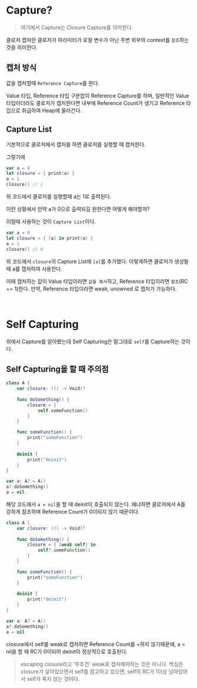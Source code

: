 # Capture?

> 여기에서 Capture는 Closure Capture를 의미한다.

클로저 캡처란 클로저가 파라미터가 로컬 변수가 아닌 주변 외부의 context를 `참조`하는 것을 의미한다.

## 캡처 방식
값을 캡처할때 `Reference Capture`를 한다. 

Value 타입, Reference 타입 구분없이 Reference Capture를 하며, 일반적인 Value 타입이더라도 클로저가 캡처한다면 내부에 Reference Count가 생기고 Reference 타입으로 취급하여 Heap에 올라간다.

## Capture List
기본적으로 클로저에서 캡처를 하면 클로저를 실행할 때 캡처한다.

그렇기에 
```swift
var a = 0
let closure = { print(a) }
a = 1
closure() // 1
```

위 코드에서 클로저를 실행할때 a는 1로 출력된다.

이런 상황에서 만약 a가 0으로 출력되길 원한다면 어떻게 해야할까?

이럴때 사용하는 것이 `Capture List`이다.

```swift
var a = 0
let closure = { [a] in print(a) }
a = 1
closure() // 0
```

위 코드에서 `closure`의 Capture List에 `[a]`를 추가했다.
이렇게하면 클로저가 생성될때 a를 캡처하여 사용한다.

이때 캡처하는 값이 Value 타입이라면 `값을 복사`하고, Reference 타입이라면 `참조`(RC += 1)한다.
만약, Reference 타입이라면 weak, unowned 로 캡처가 가능하다.

<br>

# Self Capturing
위에서 Capture를 알아봤는데 Self Capturing은 말그대로 `self`를 Capture하는 것이다.

## Self Capturing을 할 때 주의점
```swift
class A {
    var closure: (() -> Void)?
    
    func doSomething() {
        closure = {
            self.someFunction()
        }
    }

    func someFunction() {
        print("someFunction")
    }
    
    deinit {
        print("deinit")
    }
}

var a: A? = A()
a?.doSomething()
a = nil
```

해당 코드에서 `a = nil`을 할 때 deinit이 호출되지 않는다.
왜냐하면 클로저에서 A를 강하게 참조하며 Reference Count가 0이되지 않기 때문이다.

```swift
class A {
    var closure: (() -> Void)?
    
    func doSomething() {
        closure = { [weak self] in
            self?.someFunction()
        }
    }

    func someFunction() {
        print("someFunction")
    }
    
    deinit {
        print("deinit")
    }
}

var a: A? = A()
a?.doSomething()
a = nil
```

closure에서 self를 weak로 캡처하면 Reference Count를 +하지 않기때문에, a = nil을 할 때 RC가 0이되어 deinit이 정상적으로 호출된다.

> escaping closure라고 '무조건' weak로 캡처해야하는 것은 아니다. 핵심은 closure가 살아있으면서 self를 참고하고 있으면, self의 RC가 1이상 남아있어서 self가 죽지 않는 것이다.